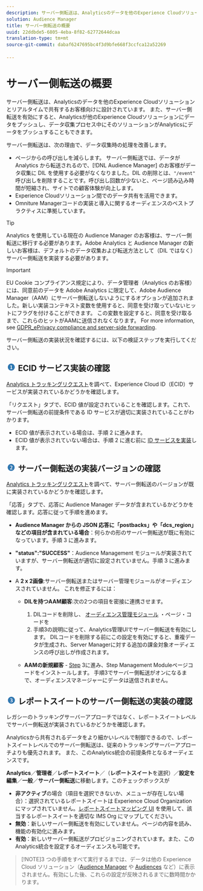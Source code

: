 ```yaml
---
description: サーバー側転送は、Analyticsのデータを他のExperience Cloudソリューションとリアルタイムで共有するお客様向けに設計されています。 また、サーバー側転送を有効にすると、Analyticsが他のExperience Cloudソリューションにデータをプッシュし、データ収集プロセス中にそのソリューションがAnalyticsにデータをプッシュすることもできます。
solution: Audience Manager
title: サーバー側転送の概要
uuid: 22ddbde5-6805-4eba-8f82-62772644dcaa
translation-type: tm+mt
source-git-commit: dabaf6247695bc4f3d9bfe668f3ccfca12a52269

---
```



# サーバー側転送の概要

サーバー側転送は、Analyticsのデータを他のExperience Cloudソリューションとリアルタイムで共有するお客様向けに設計されています。 また、サーバー側転送を有効にすると、Analyticsが他のExperience Cloudソリューションにデータをプッシュし、データ収集プロセス中にそのソリューションがAnalyticsにデータをプッシュすることもできます。

サーバー側転送は、次の理由で、データ収集時の処理を改善します。

* ページからの呼び出しを減らします。 サーバー側転送では、データが Analytics から転送されるので、[!DNL Audience Manager] のお客様がデータ収集に DIL を使用する必要がなくなりました。DIL の削除とは、`"/event"` 呼び出しを削除することです。呼び出し回数が少ないと、ページ読み込み時間が短縮され、サイトでの顧客体験が向上します。
* Experience Cloudソリューション間でのデータ共有を活用できます。
* Omniture Managerコードの実装と導入に関するオーディエンスのベストプラクティスに準拠しています。

>[!TIP]
>
>Analytics を使用している現在の Audience Manager のお客様は、サーバー側転送に移行する必要があります。Adobe Analytics と Audience Manager の新しいお客様は、デフォルトのデータ収集および転送方法として（DIL ではなく）サーバー側転送を実装する必要があります。

>[!IMPORTANT]
>EU Cookie コンプライアンス規定により、データ管理者（Analytics のお客様）には、同意前のデータを Adobe Analytics に限定して、Adobe Audience Manager（AAM）にサーバー側転送しないようにするオプションが追加されました。新しい実装コンテキスト変数を使用すると、同意を受け取っていないヒットにフラグを付けることができます。 この変数を設定すると、同意を受け取るまで、これらのヒットがAAMに送信されなくなります。 For more information, see [GDPR_ePrivacy compliance and server-side forwarding](/help/admin/admin/c-server-side-forwarding/ssf-gdpr.md).

サーバー側転送の実装状況を確認するには、以下の検証ステップを実行してください。

## ![step1_icon.png image](assets/step1_icon.png) ECID サービス実装の確認

[Analytics トラッキングリクエスト](https://marketing.adobe.com/resources/help/ja_JP/mcvid/mcvid-test-verify.html)を調べて、Experience Cloud ID（ECID）サービスが実装されているかどうかを確認します。

「リクエスト」タブで、ECID 値が設定されていることを確認します。これで、サーバー側転送の前提条件である ID サービスが適切に実装されていることがわかります。

* ECID 値が表示されている場合は、手順 2 に進みます。
* ECID 値が表示されていない場合は、手順 2 に進む前に [ID サービスを実装](https://marketing.adobe.com/resources/help/ja_JP/mcvid/mcvid-implementation-guides.html)します。

## ![step2_icon.png image](assets/step2_icon.png) サーバー側転送の実装バージョンの確認

[Analytics トラッキングリクエスト](/help/admin/admin/c-server-side-forwarding/ssf-verify.md)を調べて、サーバー側転送のバージョンが既に実装されているかどうかを確認します。

「応答」タブで、応答に Audience Manager データが含まれているかどうかを確認します。応答に従って手順を進めます。

* **Audience Manager からの JSON 応答に「postbacks」や「dcs_region」などの項目が含まれている場合**：何らかの形のサーバー側転送が既に有効になっています。手順 3 に進みます。
* **&quot;status&quot;:&quot;SUCCESS&quot;**：Audience Management モジュールが実装されていますが、サーバー側転送が適切に設定されていません。手順 3 に進みます。
* A **2 x 2画像**:サーバー側転送またはサーバー管理モジュールがオーディエンスされていません。 これを修正するには：

   * **DILを持つAAM顧客**:次の2つの項目を密接に連携させます。

      1. DILコードを削除し、 [オーディエンス管理モジュール](https://docs.adobe.com/content/help/ja-JP/audience-manager/user-guide/implementation-integration-guides/integration-other-solutions/audience-management-module.html) ・ページ・コードを
      1. 手順3の説明に従って、Analytics管理UIでサーバー側転送を有効にします。 DILコードを削除する前にこの設定を有効にすると、重複データが生成され、Server Managerに対する追加の課金対象オーディエンスの呼び出しが作成されます。
   * **AAMの新規顧客** - [Step](https://docs.adobe.com/content/help/ja-JP/audience-manager/user-guide/implementation-integration-guides/integration-other-solutions/audience-management-module.html) 3に進み、Step Management Moduleページコードをインストールします。 手順3でサーバー側転送がオンになるまで、オーディエンスマネージャーにデータは送信されません。


## ![step3_icon.png image](assets/step3_icon.png) レポートスイートのサーバー側転送の実装の確認

レガシーのトラッキングサーバーアプローチではなく、レポートスイートレベルでサーバー側転送が実装されているかどうかを確認します。

Analyticsから共有されるデータをより細かいレベルで制御できるので、レポートスイートレベルでのサーバー側転送は、従来のトラッキングサーバーアプローチよりも優先されます。 また、このAnalytics統合の前提条件となるオーディエンスです。

**Analytics**／**管理者**／**レポートスイート**／（**レポートスイート**&#x200B;を選択）／**設定を編集**／**一般**／**サーバー側転送**&#x200B;に移動します。このチェックボックスが

* **非アクティブ**&#x200B;の場合（項目を選択できないか、メニューが存在しない場合）：選択されているレポートスイートは Experience Cloud Organization にマップされていません。[レポートスイートマッピング UI](https://docs.adobe.com/content/help/ja-JP/core-services/interface/about-core-services/report-suite-mapping.html) を使用して、該当するレポートスイートを適切な IMS Org にマップしてください。
* **無効**：新しいサーバー側転送を有効にしていません。ページの内容を読み、機能の有効化に進みます。
* **有効**：新しいサーバー側転送がプロビジョニングされています。また、このAnalytics統合を設定するオーディエンスも可能です。

>[!NOTE]3 つの手順をすべて実行するまでは、データは他の Experience Cloud ソリューション（[Audience Manager](https://docs.adobe.com/content/help/ja-JP/audience-manager/user-guide/aam-home.translate.html) や [Audiences](https://marketing.adobe.com/resources/help/ja_JP/mcloud/audience_library.html) など）に表示されません。有効にした後、これらの設定が反映されるまでに数時間かかります。

